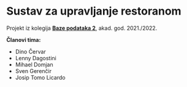 # Sustav za upravljanje restoranom

Projekt iz kolegija [**Baze podataka 2**](https://fipu.unipu.hr/fipu/predmet/bazpod2_a), akad. god. 2021./2022.

**Članovi tima:**  
* Dino Červar  
* Lenny Dagostini  
* Mihael Domjan  
* Sven Gerenčir  
* Josip Tomo Licardo  
